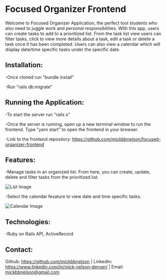 # Focused Organizer Frontend

Welcome to Focused Organizer Application, the perfect tool students who also need to juggle work and personal responsibilities.  With this app, users can create tasks to add to a prioritized list.  From the task list view users can filter tasks, click to view more details about a task, edit a task or delete a task once it has been completed.  Users can also view a calendar which will display date/time specific tasks under the specific date.

## Installation:

-Once cloned run "bundle install"

-Run "rails db:migrate"

## Running the Application:

-To start the server run "rails s"

-Once the server is running, open up a new terminal window to run the frontend. Type "yarn start" to open the frontend in your browser.

-Link to the frontend repository: https://github.com/mickbbnelson/focused-organizer-frontend

## Features:

-Manage tasks in an organized list.  From here, you can create, update, delete and filter tasks from the prioritized list.

![List Image](https://i.postimg.cc/XYvcdJS7/Readme-Image-1.jpg)

-Select the calendar fesature to view date and time specific tasks.

![Calendar Image](https://i.postimg.cc/pdfTdfG9/Readme-Image-2.jpg)

## Technologies:

-Ruby on Rails API, ActiveRecord

## Contact:

Github: https://github.com/mickbbnelson | LinkedIn: https://www.linkedin.com/in/mick-nelson-denver/ | Email: mickbbnelson@gmail.com